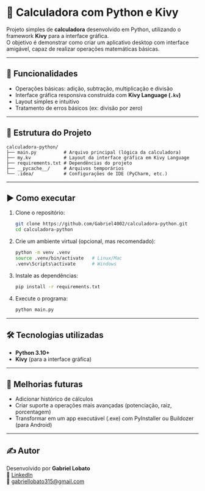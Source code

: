 # 🧮 Calculadora com Python e Kivy

Projeto simples de **calculadora** desenvolvido em Python, utilizando o framework **Kivy** para a interface gráfica.  
O objetivo é demonstrar como criar um aplicativo desktop com interface amigável, capaz de realizar operações matemáticas básicas.

---

## 🚀 Funcionalidades

- Operações básicas: adição, subtração, multiplicação e divisão  
- Interface gráfica responsiva construída com **Kivy Language (`.kv`)**  
- Layout simples e intuitivo  
- Tratamento de erros básicos (ex: divisão por zero)  

---

## 📂 Estrutura do Projeto

```
calculadora-python/
├── main.py          # Arquivo principal (lógica da calculadora)
├── my.kv            # Layout da interface gráfica em Kivy Language
├── requirements.txt # Dependências do projeto
├── __pycache__/     # Arquivos temporários
└── .idea/           # Configurações de IDE (PyCharm, etc.)
```

---

## ▶️ Como executar

1. Clone o repositório:
   ```bash
   git clone https://github.com/Gabriel4002/calculadora-python.git
   cd calculadora-python
   ```

2. Crie um ambiente virtual (opcional, mas recomendado):
   ```bash
   python -m venv .venv
   source .venv/bin/activate   # Linux/Mac
   .venv\Scripts\activate      # Windows
   ```

3. Instale as dependências:
   ```bash
   pip install -r requirements.txt
   ```

4. Execute o programa:
   ```bash
   python main.py
   ```

---

## 🛠️ Tecnologias utilizadas

- **Python 3.10+**
- **Kivy** (para a interface gráfica)

---

## 📌 Melhorias futuras

- Adicionar histórico de cálculos  
- Criar suporte a operações mais avançadas (potenciação, raiz, porcentagem)  
- Transformar em um app executável (.exe) com PyInstaller ou Buildozer (para Android)  

---

## ✍️ Autor

Desenvolvido por **Gabriel Lobato**  
🔗 [LinkedIn](https://www.linkedin.com/in/gabriel-lobato-314096371)  
📧 gabriellobato315@gmail.com
